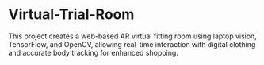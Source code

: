 # Virtual-Trial-Room
This project creates a web-based AR virtual fitting room using laptop vision, TensorFlow, and OpenCV, allowing real-time interaction with digital clothing and accurate body tracking for enhanced shopping.
